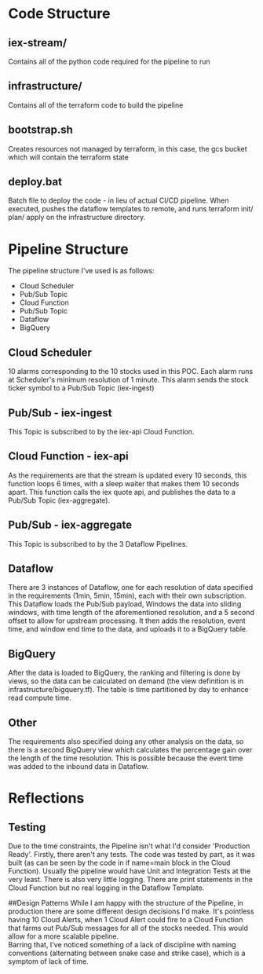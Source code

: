 # Code Structure
## iex-stream/
Contains all of the python code required for the pipeline to run
## infrastructure/
Contains all of the terraform code to build the pipeline
## bootstrap.sh
Creates resources not managed by terraform, in this case, the gcs 
bucket which will contain the terraform state
## deploy.bat 
Batch file to deploy the code - in lieu of actual CI/CD pipeline.
When executed, pushes the dataflow templates to remote, and runs 
terraform init/ plan/ apply on the infrastructure directory.

# Pipeline Structure
The pipeline structure I've used is as follows:
- Cloud Scheduler
- Pub/Sub Topic
- Cloud Function
- Pub/Sub Topic
- Dataflow
- BigQuery

## Cloud Scheduler
10 alarms corresponding to the 10 stocks used in this POC. Each alarm 
runs at Scheduler's minimum resolution of 1 minute. This alarm sends the 
stock ticker symbol to a Pub/Sub Topic (iex-ingest)

## Pub/Sub - iex-ingest
This Topic is subscribed to by the iex-api Cloud Function. 

## Cloud Function - iex-api
As the requirements are that the stream is updated every 10 seconds, this 
function loops 6 times, with a sleep waiter that makes them 10 seconds apart.
This function calls the iex quote api, and publishes the data to a Pub/Sub
Topic (iex-aggregate).

## Pub/Sub - iex-aggregate
This Topic is subscribed to by the 3 Dataflow Pipelines.

## Dataflow
There are 3 instances of Dataflow, one for each resolution of data specified
in the requirements (1min, 5min, 15min), each with their own subscription. 
This Dataflow loads the Pub/Sub payload, Windows the data into sliding windows,
with time length of the aforementioned resolution, and a 5 second offset to 
allow for upstream processing. It then adds the resolution, event time, and 
window end time to the data, and uploads it to a BigQuery table.

## BigQuery
After the data is loaded to BigQuery, the ranking and filtering is done by 
views, so the data can be calculated on demand (the view definition is in
infrastructure/bigquery.tf). The table is time partitioned by day to enhance
read compute time. 

## Other
The requirements also specified doing any other analysis on the data, so there
is a second BigQuery view which calculates the percentage gain over the length
of the time resolution. This is possible because the event time was added to
the inbound data in Dataflow. 

# Reflections
## Testing
Due to the time constraints, the Pipeline isn't what I'd consider 'Production
Ready'. Firstly, there aren't any tests. The code was tested by part, as it
was built (as can be seen by the code in if name=main block in the Cloud 
Function). Usually the pipeline would have Unit and Integration Tests at the 
very least. There is also very little logging. There are print statements in
the Cloud Function but no real logging in the Dataflow Template.  

##Design Patterns
While I am happy with the structure of the Pipeline, in production there are 
some different design decisions I'd make. It's pointless having 10 Cloud Alerts,
when 1 Cloud Alert could fire to a Cloud Function that farms out Pub/Sub 
messages for all of the stocks needed. This would allow for a more scalable
pipeline.   
Barring that, I've noticed something of a lack of discipline with naming 
conventions (alternating between snake case and strike case), which is a 
symptom of lack of time.  
